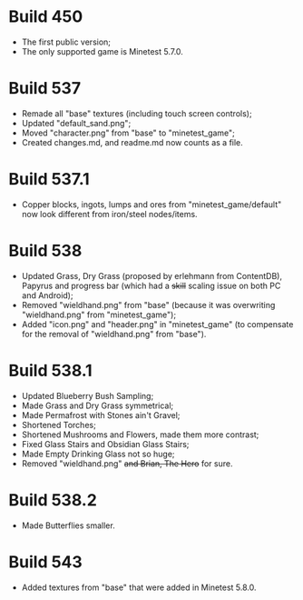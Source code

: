 # Build 450

- The first public version;
- The only supported game is Minetest 5.7.0.

# Build 537

- Remade all "base" textures (including touch screen controls);
- Updated "default_sand.png";
- Moved "character.png" from "base" to "minetest_game";
- Created changes.md, and readme.md now counts as a file.

# Build 537.1

- Copper blocks, ingots, lumps and ores from "minetest_game/default" now look different from iron/steel nodes/items.

# Build 538

- Updated Grass, Dry Grass (proposed by erlehmann from ContentDB), Papyrus and progress bar (which had a ~~skill~~ scaling issue on both PC and Android);
- Removed "wieldhand.png" from "base" (because it was overwriting "wieldhand.png" from "minetest_game");
- Added "icon.png" and "header.png" in "minetest_game" (to compensate for the removal of "wieldhand.png" from "base").

# Build 538.1

- Updated Blueberry Bush Sampling;
- Made Grass and Dry Grass symmetrical;
- Made Permafrost with Stones ain't Gravel;
- Shortened Torches;
- Shortened Mushrooms and Flowers, made them more contrast;
- Fixed Glass Stairs and Obsidian Glass Stairs;
- Made Empty Drinking Glass not so huge;
- Removed "wieldhand.png" ~~and Brian, The Hero~~ for sure.

# Build 538.2

- Made Butterflies smaller.

# Build 543

- Added textures from "base" that were added in Minetest 5.8.0.

